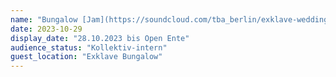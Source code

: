 ```yaml
---
name: "Bungalow [Jam](https://soundcloud.com/tba_berlin/exklave-wedding-session-004-29-10-2023) November 2023"
date: 2023-10-29
display_date: "28.10.2023 bis Open Ente"
audience_status: "Kollektiv-intern"
guest_location: "Exklave Bungalow"
---
```

